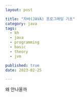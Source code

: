 ```yaml
---
layout: post

title: "자바(JAVA) 프로그래밍 기초"
category: java
tags: 
  - kh
  - java
  - programming
  - basic
  - theory
  - jvm

published: true
date: 2023-02-25

---
```


왜 안나올까
